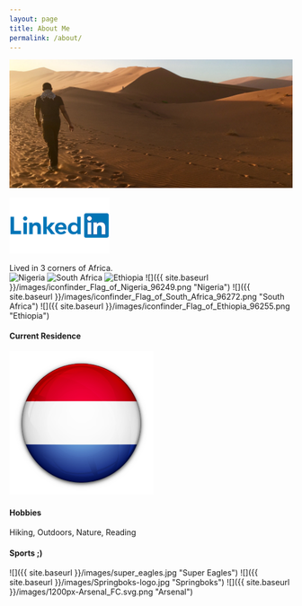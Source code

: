 ```yaml
---
layout: page
title: About Me
permalink: /about/
---
```

![Namibia, one of my more memorable holidays.](/images/IMG_E7861-min.JPG)

[![LinkedIn](/images/Linkedin-Logo.png)](https://www.linkedin.com/in/umoh-bassey-duke-2951b71b/)

Lived in 3 corners of Africa.\
![Nigeria]() 
![South Africa]()
![Ethiopia]()
![]({{ site.baseurl }}/images/iconfinder_Flag_of_Nigeria_96249.png "Nigeria")
![]({{ site.baseurl }}/images/iconfinder_Flag_of_South_Africa_96272.png "South Africa")
![]({{ site.baseurl }}/images/iconfinder_Flag_of_Ethiopia_96255.png "Ethiopia")

#### Current Residence
![Netherlands](/images/iconfinder_Flag_of_Netherlands_96202.png)

#### Hobbies
Hiking, Outdoors, Nature, Reading

#### Sports ;)
![]({{ site.baseurl }}/images/super_eagles.jpg "Super Eagles")
![]({{ site.baseurl }}/images/Springboks-logo.jpg "Springboks")
![]({{ site.baseurl }}/images/1200px-Arsenal_FC.svg.png "Arsenal")